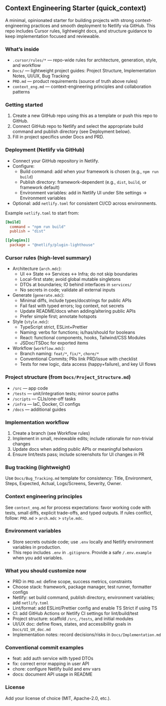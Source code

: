 ## Context Engineering Starter (quick_context)

A minimal, opinionated starter for building projects with strong context-engineering practices and smooth deployment to Netlify via GitHub. This repo includes Cursor rules, lightweight docs, and structure guidance to keep implementation focused and reviewable.

### What’s inside
- `.cursor/rules/*` — repo-wide rules for architecture, generation, style, and workflow
- `Docs/` — lightweight project guides: Project Structure, Implementation Notes, UI/UX, Bug Tracking
- `PRD.md` — product requirements (source of truth above rules)
- `context_eng.md` — context-engineering principles and collaboration patterns

### Getting started
1) Create a new GitHub repo using this as a template or push this repo to GitHub.
2) Connect GitHub repo to Netlify and select the appropriate build command and publish directory (see Deployment below).
3) Fill in project specifics under Docs and PRD.

### Deployment (Netlify via GitHub)
- Connect your GitHub repository in Netlify.
- Configure:
  - Build command: add when your framework is chosen (e.g., `npm run build`)
  - Publish directory: framework-dependent (e.g., `dist`, `build`, or framework default)
  - Environment variables: add in Netlify UI under Site settings → Environment variables
- Optional: add `netlify.toml` for consistent CI/CD across environments.

Example `netlify.toml` to start from:
```toml
[build]
  command = "npm run build"
  publish = "dist"

[[plugins]]
  package = "@netlify/plugin-lighthouse"
```

### Cursor rules (high-level summary)
- Architecture (`arch.mdc`):
  - UI ↔ State ↔ Services ↔ Infra; do not skip boundaries
  - Local-first state; avoid global mutable singletons
  - DTOs at boundaries; IO behind interfaces in `services/`
  - No secrets in code; validate all external inputs
- Generate (`generate.mdc`):
  - Minimal diffs, include types/docstrings for public APIs
  - Fail fast with typed errors; log context, not secrets
  - Update README/docs when adding/altering public APIs
  - Prefer simple first; annotate hotspots
- Style (`style.mdc`):
  - TypeScript strict, ESLint+Prettier
  - Naming: verbs for functions; is/has/should for booleans
  - React: functional components, hooks, Tailwind/CSS Modules
  - JSDoc/TSDoc for exported items
- Workflow (`workflow.mdc`):
  - Branch naming: `feat/*`, `fix/*`, `chore/*`
  - Conventional Commits; PRs link PRD/issue with checklist
  - Tests for new logic, data access (happy+failure), and key UI flows

### Project structure (from `Docs/Project_Structure.md`)
- `/src` — app code
- `/tests` — unit/integration tests; mirror source paths
- `/scripts` — CLIs/one-off tasks
- `/infra` — IaC, Docker, CI configs
- `/docs` — additional guides

### Implementation workflow
1) Create a branch (see Workflow rules)
2) Implement in small, reviewable edits; include rationale for non-trivial changes
3) Update docs when adding public APIs or meaningful behaviors
4) Ensure lint/tests pass; include screenshots for UI changes in PR

### Bug tracking (lightweight)
Use `Docs/Bug_Tracking.md` template for consistency: Title, Environment, Steps, Expected, Actual, Logs/Screens, Severity, Owner.

### Context engineering principles
See `context_eng.md` for process expectations: favor working code with tests, small diffs, explicit trade-offs, and typed outputs. If rules conflict, follow: `PRD.md` > `arch.mdc` > `style.mdc`.

### Environment variables
- Store secrets outside code; use `.env` locally and Netlify environment variables in production.
- This repo includes `.env` in `.gitignore`. Provide a safe `/.env.example` when you add variables.

### What you should customize now
- PRD in `PRD.md`: define scope, success metrics, constraints
- Choose stack: framework, package manager, test runner, formatter configs
- Netlify: set build command, publish directory, environment variables; add `netlify.toml`
- Lint/format: add ESLint/Prettier config and enable TS Strict if using TS
- CI: add GitHub Actions or Netlify CI settings for lint/build/test
- Project structure: scaffold `/src`, `/tests`, and initial modules
- UI/UX doc: define flows, states, and accessibility goals in `Docs/UI_UX_doc.md`
- Implementation notes: record decisions/risks in `Docs/Implementation.md`

### Conventional commit examples
- feat: add auth service with typed DTOs
- fix: correct error mapping in user API
- chore: configure Netlify build and env vars
- docs: document API usage in README

### License
Add your license of choice (MIT, Apache-2.0, etc.).
